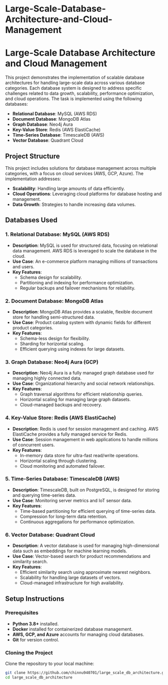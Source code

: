# Large-Scale-Database-Architecture-and-Cloud-Management
# Large-Scale Database Architecture and Cloud Management

This project demonstrates the implementation of scalable database architectures for handling large-scale data across various database categories. Each database system is designed to address specific challenges related to data growth, scalability, performance optimization, and cloud operations. The task is implemented using the following databases:

- **Relational Database**: MySQL (AWS RDS)
- **Document Database**: MongoDB Atlas
- **Graph Database**: Neo4j Aura
- **Key-Value Store**: Redis (AWS ElastiCache)
- **Time-Series Database**: TimescaleDB (AWS)
- **Vector Database**: Quadrant Cloud

## Project Structure

This project includes solutions for database management across multiple categories, with a focus on cloud services (AWS, GCP, Azure). The implementation addresses:

- **Scalability**: Handling large amounts of data efficiently.
- **Cloud Operations**: Leveraging cloud platforms for database hosting and management.
- **Data Growth**: Strategies to handle increasing data volumes.

## Databases Used

### 1. **Relational Database**: MySQL (AWS RDS)
   - **Description**: MySQL is used for structured data, focusing on relational data management. AWS RDS is leveraged to scale the database in the cloud.
   - **Use Case**: An e-commerce platform managing millions of transactions and users.
   - **Key Features**:
     - Schema design for scalability.
     - Partitioning and indexing for performance optimization.
     - Regular backups and failover mechanisms for reliability.

### 2. **Document Database**: MongoDB Atlas
   - **Description**: MongoDB Atlas provides a scalable, flexible document store for handling semi-structured data.
   - **Use Case**: Product catalog system with dynamic fields for different product categories.
   - **Key Features**:
     - Schema-less design for flexibility.
     - Sharding for horizontal scaling.
     - Efficient querying using indexes for large datasets.

### 3. **Graph Database**: Neo4j Aura (GCP)
   - **Description**: Neo4j Aura is a fully managed graph database used for managing highly connected data.
   - **Use Case**: Organizational hierarchy and social network relationships.
   - **Key Features**:
     - Graph traversal algorithms for efficient relationship queries.
     - Horizontal scaling for managing large graph datasets.
     - Cloud-managed backups and recovery.

### 4. **Key-Value Store**: Redis (AWS ElastiCache)
   - **Description**: Redis is used for session management and caching. AWS ElastiCache provides a fully managed service for Redis.
   - **Use Case**: Session management in web applications to handle millions of concurrent users.
   - **Key Features**:
     - In-memory data store for ultra-fast read/write operations.
     - Horizontal scaling through clustering.
     - Cloud monitoring and automated failover.

### 5. **Time-Series Database**: TimescaleDB (AWS)
   - **Description**: TimescaleDB, built on PostgreSQL, is designed for storing and querying time-series data.
   - **Use Case**: Monitoring server metrics and IoT sensor data.
   - **Key Features**:
     - Time-based partitioning for efficient querying of time-series data.
     - Compression for long-term data retention.
     - Continuous aggregations for performance optimization.

### 6. **Vector Database**: Quadrant Cloud
   - **Description**: A vector database is used for managing high-dimensional data such as embeddings for machine learning models.
   - **Use Case**: Vector-based search for product recommendations and similarity search.
   - **Key Features**:
     - Efficient similarity search using approximate nearest neighbors.
     - Scalability for handling large datasets of vectors.
     - Cloud-managed infrastructure for high availability.

## Setup Instructions

### Prerequisites

- **Python 3.8+** installed.
- **Docker** installed for containerized database management.
- **AWS, GCP, and Azure** accounts for managing cloud databases.
- **Git** for version control.

### Cloning the Project

Clone the repository to your local machine:

```bash
git clone https://github.com/chinnu940701/large_scale_db_architecture.git
cd large_scale_db_architecture
